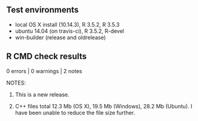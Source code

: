 ## Test environments
* local OS X install (10.14.3), R 3.5.2, R 3.5.3
* ubuntu 14.04 (on travis-ci), R 3.5.2, R-devel
* win-builder (release and oldrelease)

## R CMD check results

0 errors | 0 warnings | 2 notes

NOTES:  

1. This is a new release.  

2. C++ files total 12.3 Mb (OS X), 19.5 Mb (Windows), 28.2 Mb (Ubuntu). I have been unable to reduce the file size further.  
